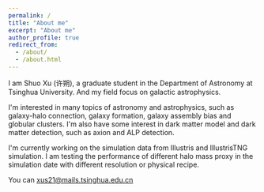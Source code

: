 ```yaml
---
permalink: /
title: "About me"
excerpt: "About me"
author_profile: true
redirect_from: 
  - /about/
  - /about.html
---
```


I am Shuo Xu (许朔), a graduate student in the Department of Astronomy at Tsinghua University. And my field focus on galactic astrophysics. 

I'm interested in many topics of astronomy and astrophysics, such as galaxy-halo connection, galaxy formation, galaxy assembly bias and globular clusters.
I'm also have some interest in dark matter model and dark matter detection, such as axion and ALP detection.


I'm currently working on the simulation data from Illustris and IllustrisTNG simulation. I am testing the performance of different halo mass proxy in the simulation date with different resolution or physical recipe. 







You can  xus21@mails.tsinghua.edu.cn

